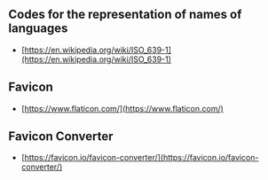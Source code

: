 ## Codes for the representation of names of languages

- [https://en.wikipedia.org/wiki/ISO_639-1](https://en.wikipedia.org/wiki/ISO_639-1)

## Favicon

- [https://www.flaticon.com/](https://www.flaticon.com/)

## Favicon Converter

- [https://favicon.io/favicon-converter/](https://favicon.io/favicon-converter/)